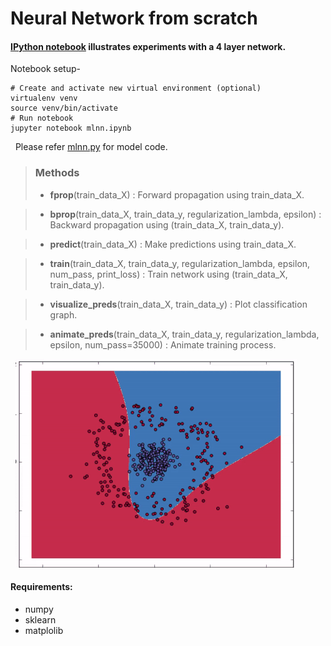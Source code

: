 Neural Network from scratch
===================

#### [IPython notebook](mlnn.ipynb) illustrates experiments with a 4 layer network. 
Notebook setup-
```
# Create and activate new virtual environment (optional)
virtualenv venv
source venv/bin/activate
# Run notebook
jupyter notebook mlnn.ipynb
```  
&nbsp;
Please refer [mlnn.py](mlnn.py) for model code. 
> ### **Methods**
>* **fprop**(train_data_X) : Forward propagation using train_data_X.

>* **bprop**(train_data_X, train_data_y, regularization_lambda, epsilon) : Backward propagation using (train_data_X, train_data_y).

> * **predict**(train_data_X) : Make predictions using train_data_X.

> * **train**(train_data_X, train_data_y, regularization_lambda, epsilon, num_pass, print_loss) : Train network using  (train_data_X, train_data_y).

> * **visualize_preds**(train_data_X, train_data_y) : Plot classification graph.

> * **animate_preds**(train_data_X, train_data_y, regularization_lambda, epsilon, num_pass=35000) : Animate training process.  
 
 &nbsp;
![nn_animate](nn_train.gif)

#### Requirements:
* numpy
* sklearn
* matplolib 
